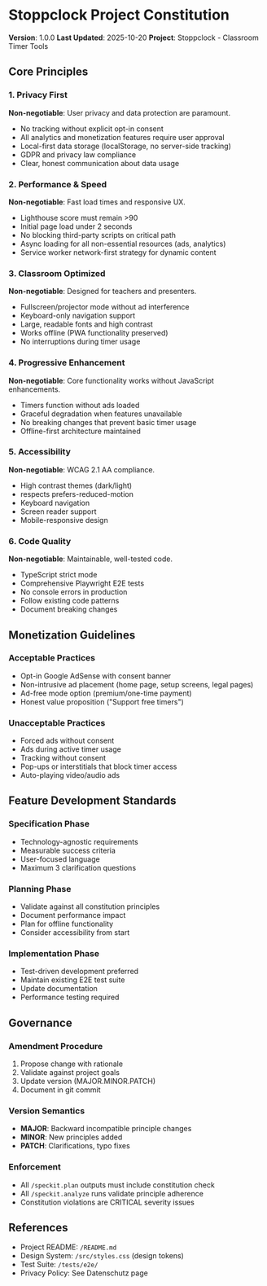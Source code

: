# Stoppclock Project Constitution

**Version**: 1.0.0
**Last Updated**: 2025-10-20
**Project**: Stoppclock - Classroom Timer Tools

## Core Principles

### 1. Privacy First
**Non-negotiable**: User privacy and data protection are paramount.

- No tracking without explicit opt-in consent
- All analytics and monetization features require user approval
- Local-first data storage (localStorage, no server-side tracking)
- GDPR and privacy law compliance
- Clear, honest communication about data usage

### 2. Performance & Speed
**Non-negotiable**: Fast load times and responsive UX.

- Lighthouse score must remain >90
- Initial page load under 2 seconds
- No blocking third-party scripts on critical path
- Async loading for all non-essential resources (ads, analytics)
- Service worker network-first strategy for dynamic content

### 3. Classroom Optimized
**Non-negotiable**: Designed for teachers and presenters.

- Fullscreen/projector mode without ad interference
- Keyboard-only navigation support
- Large, readable fonts and high contrast
- Works offline (PWA functionality preserved)
- No interruptions during timer usage

### 4. Progressive Enhancement
**Non-negotiable**: Core functionality works without JavaScript enhancements.

- Timers function without ads loaded
- Graceful degradation when features unavailable
- No breaking changes that prevent basic timer usage
- Offline-first architecture maintained

### 5. Accessibility
**Non-negotiable**: WCAG 2.1 AA compliance.

- High contrast themes (dark/light)
- respects prefers-reduced-motion
- Keyboard navigation
- Screen reader support
- Mobile-responsive design

### 6. Code Quality
**Non-negotiable**: Maintainable, well-tested code.

- TypeScript strict mode
- Comprehensive Playwright E2E tests
- No console errors in production
- Follow existing code patterns
- Document breaking changes

## Monetization Guidelines

### Acceptable Practices
- Opt-in Google AdSense with consent banner
- Non-intrusive ad placement (home page, setup screens, legal pages)
- Ad-free mode option (premium/one-time payment)
- Honest value proposition ("Support free timers")

### Unacceptable Practices
- Forced ads without consent
- Ads during active timer usage
- Tracking without consent
- Pop-ups or interstitials that block timer access
- Auto-playing video/audio ads

## Feature Development Standards

### Specification Phase
- Technology-agnostic requirements
- Measurable success criteria
- User-focused language
- Maximum 3 clarification questions

### Planning Phase
- Validate against all constitution principles
- Document performance impact
- Plan for offline functionality
- Consider accessibility from start

### Implementation Phase
- Test-driven development preferred
- Maintain existing E2E test suite
- Update documentation
- Performance testing required

## Governance

### Amendment Procedure
1. Propose change with rationale
2. Validate against project goals
3. Update version (MAJOR.MINOR.PATCH)
4. Document in git commit

### Version Semantics
- **MAJOR**: Backward incompatible principle changes
- **MINOR**: New principles added
- **PATCH**: Clarifications, typo fixes

### Enforcement
- All `/speckit.plan` outputs must include constitution check
- All `/speckit.analyze` runs validate principle adherence
- Constitution violations are CRITICAL severity issues

## References

- Project README: `/README.md`
- Design System: `/src/styles.css` (design tokens)
- Test Suite: `/tests/e2e/`
- Privacy Policy: See Datenschutz page
